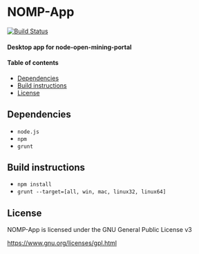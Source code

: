 # NOMP-App
[![Build Status](https://travis-ci.org/LucasJones/nomp-app.svg?branch=master)](https://travis-ci.org/LucasJones/nomp-app)
#### Desktop app for node-open-mining-portal

#### Table of contents

* [Dependencies](#dependencies)
* [Build instructions](#build-instructions)
* [License](#license)

## Dependencies

* `node.js`
* `npm`
* `grunt`

## Build instructions

* `npm install`
* `grunt --target=[all, win, mac, linux32, linux64]`

## License

NOMP-App is licensed under the GNU General Public License v3

https://www.gnu.org/licenses/gpl.html
